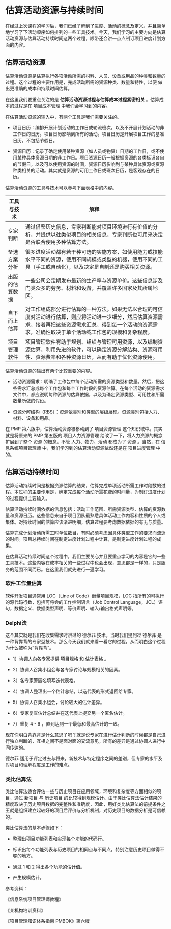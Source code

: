 # 估算活动资源与持续时间

在经过上次课程的学习后，我们已经了解到了进度、活动的概念及定义，并且简单地学习了下活动顺序如何排列的一些工具技术。今天，我们学习的主要方向是估算活动资源与估算活动持续时间这两个过程，顺带还会讲一点点制订项目进度计划方面的内容。

## 估算活动资源

估算活动资源是估算执行各项活动所需的材料、人员、设备或用品的种类和数量的过程。这个过程的主要作用是，完成活动所需的资源种类、数量和特性，以便 做出更准确的成本和持续时间估算。

在这里我们要重点关注的是 **估算活动资源过程与估算成本过程紧密相关** 。估算成本的过程是在 项目成本管理 中我们会学习到的内容。

在估算活动资源的输入中，有两个工具是我们需要关注的。

- 项目日历：编排开展计划活动的工作日或轮流班次，以及不开展计划活动的非工作日的日历。项目日历影响到所有的活动。项目日历是开展项目工作的基准日历，不包括节假日。

- 资源日历：记录了确定使用某种资源（如人员或物资）日期的工作日，或不使用某种具体资源日期的非工作日。项目资源日历一般根据资源的各类标识各自的节假日，以及可以使用资源的时间，资源日历影响到与某种具体资源或资源种类相关的活动。其实就是资源的可用工作日或班次日历，是客观存在的日历。

估算活动资源的工具与技术可以参考下面表格中的内容。

|  工具与技术   | 解释  |
|  ----  | ----  |
| 专家判断  | 通过借鉴历史信息，专家判断能对项目环境进行有价值的分析，并提供以往类似项目的相关信息，专家判断也可用来决定是否联合使用多种估算方法。 |
| 备选方案分析  | 很多进度活动都有若干种可选的实施方案，如使用能力或技能水平不同的资源，使用不同规模或类型的机器，使用不同的工具（手工或自动化），以及决定是自制还是购买相关资源。|
| 出版的估算数据  | 一些公司会定期发布最新的生产率与资源单价。这些信息涉及门类众多的劳务、材料和设备，并覆盖许多国家及其所属地区。|
| 自下而上估算  | 对工作组成部分进行估算的一种方法。如果无法以合理的可信度对活动进行估算，则应将活动进一步细分，然后估算资源需求，接着再把这些资源需求汇总，得到每一个活动的资源需求，准确性取决于单个活动或工作包的规模和复杂程度。|
| 项目管理软件  | 项目管理软件有助于规划、组织与管理可用资源，以及编制资源估算，利用先进的软件，可以确定资源分解结构、资源可用性、资源费率和各种资源日历，从而有助于优化资源使用。|

估算活动资源的输出有两个比较重要的内容。

- 活动资源需求：明确了工作包中每个活动所需的资源类型和数量。然后，把这些需求汇总成每个工作包和每个工作时段的资源估算。在每个活动的资源需求文件中，都应说明每种资源的估算依据，以及为确定资源类型、可用性和所需数量所做的假设。

- 资源分解结构（RBS）：资源依类别和类型的层级展现。资源类别包括人力、材料、设备和用品。

在 PMP 第六版中，估算活动资源被移动到了 项目资源管理 这个知识域中。其实就是将原来的 PMP 第五版的 项目人力资源管理 给改了一下，将人力资源的概念扩展到了整个 资源 的概念。不管 人力、物力、活动 都成为了 资源 。当然，在 信息系统项目管理师 中，我们学习到的估算活动资源依然还是在 项目进度管理 中的。

## 估算活动持续时间

估算活动持续时间是根据资源估算的结果，估算完成单项活动所需工作时段数的过程。本过程的主要作用是，确定完成每个活动所需花费的时间量，为制订进度计划的过程提供主要输入。

估算活动持续时间依据的信息包括：活动工作范围、所需资源类型、估算的资源数量和资源日历。这些信息来自于项目团队最熟悉具体活动工作内容和性质的个人或集体。对持续时间的估算应该渐进明细，估算过程要考虑数据依据的有无与质量。

估算完成计划活动所需工时单位数目，有时必须考虑因具体类型工作的要求而流逝的时间。项目总持续时间在制定进度计划过程中计算，是制定进度计划过程的成果。

在估算活动持续时间这个过程中，我们主要关心并且要重点学习的内容是它的一些工具技术。这些内容在成本相关的一些过程中也会出现，意思都是一样的，只是服务的范围不同而已。在这里我们就先进行一遍学习。

### 软件工作量估算

软件开发项目通常用 LOC（Line of Code）衡量项目规模，LOC 指所有的可执行的源代码行数，包括可将会的工作控制语言（Job Control Language，JCL）语句，数据定义、数据类型声明、等价声明、输入/输出格式声明等。

### Delphi法

这个其实就是我们在收集需求时讲过的 德尔菲 技术。当时我们提到过 德尔菲 是一种背靠背的专家型技术。那么今天我们就来看一看它的过程，从而明白这个过程为什么被称为“背靠背”。

- 1）协调人向各专家提供 项目规格 和 估计表格 。

- 2）协调人召集小组会与各专家讨论与规模相关的因素。

- 3）各专家警匿名填写迭代表格。

- 4）协调人整理出一个估计总结，以迭代表的形式返回给专家。

- 5）协调人召集小组会，讨论较大的估计差异。

- 6）专家复查估计总结并在迭代表上提交另一个匿名估计。

- 7）重复 4 - 6 ，直到达到一个最低和最高估计的一致。

现在你明白背靠背是什么意思了吧？就是说专家在进行估计判断的时候都是自己进行独立判断的，互相之间不是面对面的交流意见，所有的差异是通过协调人进行中间传达的。

德尔菲 适用于评定过去与将来，新技术与特定程序之间的差别，但专家的水平及对项目和理解程度是工作的难点。

### 类比估算法

类比估算法适合评估一些与历史项目在应用领域，环境和复杂度等方面相似的项目，通过 新项目 与 历史项目 的比较得到规模估计。由于类比估算法估计结果的精度取决于历史项目数据的完整性和准确度，因此，用好类比估算法的前提条件之王就是组织建立起较好的项目后评价与分析机制，对历史项目的数据分析是可信赖的。

类比估算法的基本步骤如下：

- 整理出项目功能列表和实现每个功能的代码行。

- 标识出每个功能列表与历史项目的相同点与不同点，特别注意历史项目做得不够的地方。

- 通过 1 和 2 得出各个功能的估计值。

- 产生规模估计。








参考资料：

《信息系统项目管理师教程》

《某机构培训资料》

《项目管理知识体系指南 PMBOK》第六版
